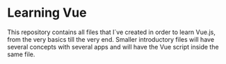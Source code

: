 # Learning Vue
This repository contains all files that I´ve created in order to learn Vue.js, from the very basics 
till the very end.
Smaller introductory files will have several concepts with several apps and will have  the Vue script inside the same file.
